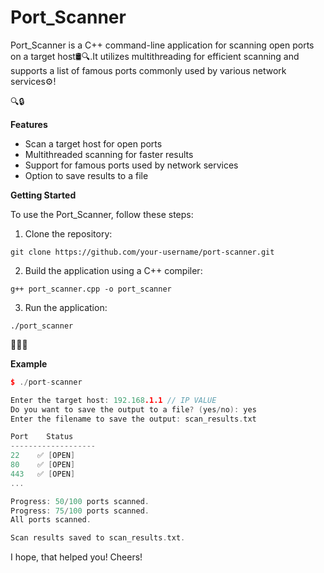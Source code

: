 # Port_Scanner
Port_Scanner is a C++ command-line application for scanning open ports on a target host🛢🔍.It utilizes multithreading for efficient scanning and supports a list of famous ports commonly used by various network services⚙!

🔍🔒

**Features**
 - Scan a target host for open ports
 - Multithreaded scanning for faster results
 - Support for famous ports used by network services
 - Option to save results to a file
 
**Getting Started**

To use the Port_Scanner, follow these steps: 

1. Clone the repository: 
 ```
 git clone https://github.com/your-username/port-scanner.git
 ``` 
 
2. Build the application using a C++ compiler:
 ```
 g++ port_scanner.cpp -o port_scanner
 ```

 3. Run the application:
 ```
 ./port_scanner
 ```

🏃🔎💡

**Example**

``` cpp
$ ./port-scanner

Enter the target host: 192.168.1.1 // IP VALUE
Do you want to save the output to a file? (yes/no): yes 
Enter the filename to save the output: scan_results.txt

Port    Status
-------------------
22    ✅ [OPEN]
80    ✅ [OPEN]
443   ✅ [OPEN]
...

Progress: 50/100 ports scanned.
Progress: 75/100 ports scanned.
All ports scanned.

Scan results saved to scan_results.txt.
```
I hope, that helped you! Cheers!
